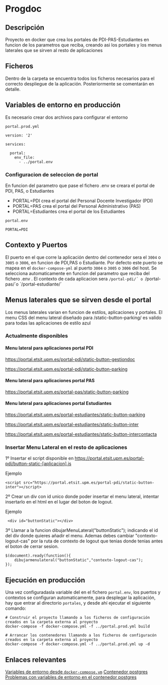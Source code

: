 # Progdoc

## Descripción
Proyecto en docker que crea los portales de PDI-PAS-Estudiantes en funcion de los parametros que reciba, creando asi los portales y los menus laterales que se sirven al resto de aplicaciones


## Ficheros
Dentro de la carpeta  se encuentra todos los ficheros necesarios para el correcto despliegue de la aplicación. Posteriormente se comentarán en detalle.


## Variables de entorno en producción

Es necesario crear dos archivos para configurar el entorno

`portal.prod.yml`

```
version: '2'

services: 

  portal:
    env_file:
      - ../portal.env
```

### Configuracion de seleccion de portal

En funcion del parametro que pase el fichero .env se creara el portal de PDI, PAS, o Estudiantes

- PORTAL=PDI crea el portal del Personal Docente Investigador (PDI)
- PORTAL=PAS crea el portal del Personal Administrativo (PAS)
- PORTAL=Estudiantes crea el portal de los Estudiantes

`portal.env`

```
PORTAL=PDI
```

## Contexto y Puertos
El puerto en el que corre la aplicación dentro del contenedor sera el `3004` o `3005` o `3006`, en funcion de PDI,PAS o Estudiante. Por defecto este puerto se mapea en el `docker-compose-yml` al puerto `3004` o `3005` o `3006` del host. Se selecciona automaticamente en funcion del parametro que reciba del fichero .env . El contexto de cada aplicacion sera `/portal-pdi/´ o `/portal-pas/´o `/portal-estudiante/´ 

## Menus laterales que se sirven desde el portal

Los menus laterales varian en funcion de estilos, aplicaciones y portales. 
El menu CSS del menu lateral diseñado para /static-button-parking/ es valido para todas las aplicaciones de estilo azul

### Actualmente disponibles

#### Menu lateral para aplicaciones portal PDI
https://portal.etsit.upm.es/portal-pdi/static-button-gestiondoc


https://portal.etsit.upm.es/portal-pdi/static-button-parking

#### Menu lateral para aplicaciones portal PAS
https://portal.etsit.upm.es/portal-pas/static-button-parking

#### Menu lateral para aplicaciones portal Estudiantes
https://portal.etsit.upm.es/portal-estudiantes/static-button-parking


https://portal.etsit.upm.es/portal-estudiantes/static-button-inter


https://portal.etsit.upm.es/portal-estudiantes/static-button-intercontacta

### Insertar Menu Lateral en el resto de aplicaciones
1º Insertar el script disponible en https://portal.etsit.upm.es/portal-pdi/button-static-[aplicacion].js 

Ejemplo

```
<script src="https://portal.etsit.upm.es/portal-pdi/static-button-inter"></script>
```

2º Crear un div con id unico donde poder insertar el menu lateral, intentar insertarlo en el html en el lugar del boton de logout.

Ejemplo

```
 <div id="buttonStatic"></div>
```

3º Llamar a la funcion dibujarMenuLateral("buttonStatic"); indicando el id del div donde quieres añadir el menu. Ademas debes cambiar "contexto-logout-cas" por la ruta de contexto de logout que tenias donde tenias antes el boton de cerrar sesion.

```
$(document).ready(function(){
    dibujarmenulateral("buttonStatic","contexto-logout-cas");
});
```

## Ejecución en producción
Una vez configuradasla variable del en el fichero `portal.env`, los puertos y contextos se configuran automaticamente, para desplegar la aplicación, hay que entrar al directorio `portales`, y desde ahí ejecutar el siguiente comando:

```
# Construir el proyecto llamando a los ficheros de configuración creados en la carpeta externa al proyecto
docker-compose -f docker-compose.yml -f ../portal.prod.yml build

# Arrancar los contenedores llamando a los ficheros de configuracón creados en la carpeta externa al proyecto
docker-compose -f docker-compose.yml -f ../portal.prod.yml up -d

```

## Enlaces relevantes
[Variables de entorno desde `docker-compose.ym`](https://docs.docker.com/compose/environment-variables/)
[Contenedor postgres](https://hub.docker.com/_/postgres/)
[Problemas con variables de entorno en el contenedor postgres](https://github.com/docker-library/postgres/issues/203)
